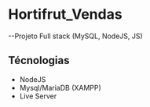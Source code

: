 # Hortifrut_Vendas
--Projeto Full stack (MySQL, NodeJS, JS)

## Técnologias
- NodeJS
- Mysql/MariaDB (XAMPP)
- Live Server
